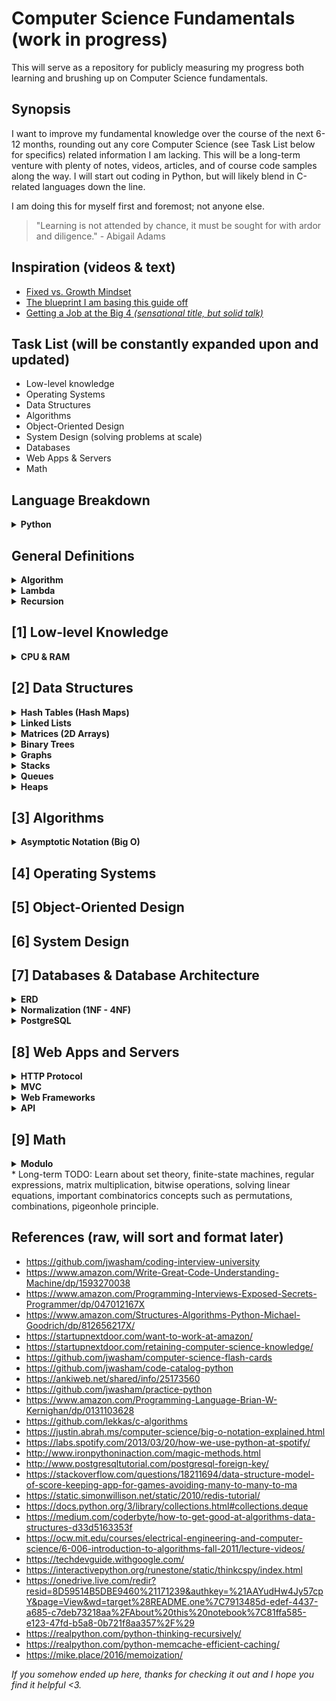 # **Computer Science Fundamentals** (work in progress)

This will serve as a repository for publicly measuring my progress both learning and brushing up on Computer Science fundamentals.

## Synopsis

I want to improve my fundamental knowledge over the course of the next 6-12 months, rounding out any core Computer Science (see Task List below for specifics) related information I am lacking. This will be a long-term venture with plenty of notes, videos, articles, and of course code samples along the way. I will start out coding in Python, but will likely blend in C-related languages down the line.

I am doing this for myself first and foremost; not anyone else.

> "Learning is not attended by chance, it must be sought for with ardor and diligence." - Abigail Adams

## Inspiration (videos & text)

* <a href="http://www.aaronsw.com/weblog/dweck">Fixed vs. Growth Mindset</a>
* <a href="https://medium.freecodecamp.org/why-i-studied-full-time-for-8-months-for-a-google-interview-cc662ce9bb13">The blueprint I am basing this guide off</a>
* <a href="https://www.youtube.com/watch?v=YJZCUhxNCv8">Getting a Job at the Big 4 _(sensational title, but solid talk)_</a>

## Task List (will be constantly expanded upon and updated)

* Low-level knowledge
* Operating Systems
* Data Structures
* Algorithms
* Object-Oriented Design
* System Design (solving problems at scale)
* Databases
* Web Apps & Servers
* Math

## Language Breakdown

<details>
    <summary><b>Python
    </b></summary>
Python is an example of high-level language (as opposed to a low-level language). Before we move any further, let's break down the different between a high and low level language:

* High-level language
    * Python, C++, Java

* Low-level language
    * **Machine language**
        * The process of encoding instructions in binary so that a computer can directly execute them.
    * **Assembly language**
        * Uses a slightly easier format to refer to the low level instructions (abstracts things a bit).

</details>

## General Definitions

<details>
<summary><b>Algorithm
</b></summary>
"If problem solving is a central part of computer science, then the solutions that you create through the problem solving process are also important. In computer science, we refer to these solutions as <b>algorithms</b>. An algorithm is a step by step list of instructions that if followed exactly will solve the problem under consideration.


Our goal in computer science is to take a problem and develop an algorithm that can serve as a general solution. Once we have such a solution, we can use our computer to automate the execution. As noted above, programming is a skill that allows a computer scientist to take an algorithm and represent it in a notation (a program) that can be followed by a computer. These programs are written in programming languages." - <a href="https://interactivepython.org/runestone/static/thinkcspy/GeneralIntro/Algorithms.html">source</a>

</details>
<details>
<summary><b>Lambda
</b></summary>

In computer programming, an anonymous function (or <b>lambda</b> expression) is a function that has no identifier <a href="https://thepythonguru.com/python-lambda-function/">(source).</a>

* Usually not more than a single line in length.
* Can't contain more than one expression.

    * Lets check out an example:
        ```
        The function version:

        def multiply(x, y):
            return x * y
        ```

        This verison is too small, so let's convert it to a lambda. To create a lambda function, first denote the keyword `lambda` followed by one of more arguments separated by comma and followed by colon sign ( : ), which is then followed by a single line expression. See below:

        ```
        The lambda version:

        r = lambda x, y: x * y

        r(12, 3)  # call the lambda function
        >>> 36
        ```

        We can even call the lambda function without assigning it to a variable:

        ```
        (lambda x, y: x * y)(12, 3)
        >>> 36
        ```
</details>
<details>
<summary><b>Recursion
</b></summary>

A recursive function is essentially just a function that will continue to call itself until it some condition is met to return a result <a href="https://realpython.com/python-thinking-recursively/">(source).</a>

Let's say we wanted to recursively calculate n! (factorial) in Python:

```
def factorial_recursive(n):
    # Base case: 1! = 1
    if n == 1:
        return 1

    # Recursive case: n! = n * (n-1)!
    else:
        return n * factorial_recursive(n-1)  # recursively call function while subtracting 1 from n each time (will continue until we reach 0)
>>> 120
```

```
# adding stack frame to call stack
# factorial_recursive(1)
# factorial_recursive(2)
# factorial_recursive(3)
# factorial_recursive(4)
# factorial_recursive(5)

# 5*4*3*2*1

# unwinding call stack
# 1 * 2
# 2 * 3
# 6 * 4
# 24 * 5
# hit end of call stack, returns 120
```

Each recursive call will add a stack frame to the call stack until we reach the base case. Then, the stack begins to unwind as each call returns the result (as you can see in the above example, or a much better one on <a href="https://realpython.com/python-thinking-recursively/">this page</a>).

#### State

Each recursive call contains its own execution context, so in order to maintain state we need to do a few things:

1. Thread the state through each recursive call so that the current state is part of the current call's execution content.
2. Keep the state in a global scope.

Let's say we had to calculate 1+2+3...+10 using recursion. We need to maintain the state -- the current number we are adding & the accumulate sum until now.

Let's look at an example where we pass (thread) the updated current state to each recursive call as arguments:

```
def sum_recursive(current_number, accumulated_sum):
    # return the final state
    if current_number == 11:  # base case
        return accumulated_sum

    # recursive case
    # thread the state through the recursive call
    else:
        return sum_recursive(current_number + 1, accumulated_sum + current_number)

print(sum_recursive(1, 0))
>>> 55
```

![control flow with threaded state](https://files.realpython.com/media/state_3.3e8a68c4fde5.png)

and similarly, here's how you would maintain by utilizing a global scope:

```
# global mutable state
current_number = 1
accumulated_sum = 0

def sum_recursive_global():
    global current_number
    global accumulated_sum
    if current_number == 11:  # base case
        return accumulated_sum
    # recursive case
    else:
        accumulated_sum = accumulated_sum + current_number
        current_number = current_number + 1
        return sum_recursive_global()

print(sum_recursive_global())
>>> 55
```

In general, threading will keep your code much cleaner, less bug prone and more maintainable for others.

#### Recursive Data Structures

A data structure is defined as recursive if it can be defined in smaller terms of a smaller version of itself. One example is a list, as explained below.

If we were to start with an empty list and were only able to perform the following operation...

```
# return a new list that is the result of
# adding element to the head (i.e. front) of input_list
def attach_head(element, input_list):
    return [element] + input_list
```

...we could use the `attach_head` function to generate any list of any size. For example, if we wanted to return the list `[1, 46, -31, 'hello']`:

```
attach_head(1, attach_head(46, attach_head(-31, attach_head("hello", []))))

# unwinding the call stack
# ['hello']
# [-31, 'hello']
# [46, -31, 'hello']
# [1, 46, -31, 'hello']
```

We can also perform the following recursive implementations with other data structures like sets, trees, dictionaries and more.

These recursive data functions and recursive data structures balance each-other perfectly; like yin and yang.

The recursive function’s structure can often be modeled after the definition of the recursive data structure it takes as an input. Let's see how the writer implemented this example of calculating the sum of all lists recursively:

```
def list_sum_recursive(input_list):
    # base case
    if input_list == []:
        return 0
    # recursive case
    # decompose the original problem into simpler instances of the same problem
    # by making use of the fact that the input is a recursive data structure
    # and can be deﬁned in terms of a smaller version of itself
    else:
        head = input_list[0]
        smaller_list = input_list[1:]
        return head + list_sum_recursive(smaller_list)

print(list_sum_recursive([1,2,3]))
>>> 6
```

#### Naive recursion

Let's look at an example for creating a function to calculate the nth Fibonacci number:

```
def fibonacci_recursive(n):
    print("Calculating F", "(", n, ")", sep="", end=", ")

    # base case
    if n == 0:
        return 0
    elif n == 1:
        return 1

    # becursive case
    else:
        return fibonacci_recursive(n-1) + fibonacci_recursive(n-2)

fibonnaci_recursive(5)
>>> Calculating F(5), Calculating F(4), Calculating F(3), Calculating F(2), Calculating F(1), Calculating F(0), Calculating F(1), Calculating F(2), Calculating F(1), Calculating F(0), Calculating F(3), Calculating F(2), Calculating F(1), Calculating F(0), Calculating F(1), 5
```

As we can see in the above example, we are unnecessarily recomputing values. Let's try to improve this function by caching the results of each computation:

```
from functools import lru_cache

@lru_cache(maxsize=None)
def fibonacci_recursive_cache(n):
    print("Calculating F", "(", n, ")", sep="", end=", ")

    # base case
    if n < 2:
        return n

    # recursive case
    else:
        return fibonacci_recursive_cache(n-1) + fibonacci_recursive_cache(n-2)

print(fibonacci_recursive_cache(5))
>>> 5
```

More about memoization and caching <a href="https://mike.place/2016/memoization/">here</a>, but `lru` essentially stands for least-recently-used and it is a FIFO approach to managing the size of a cache. Fundamentally, this is the same as manually incorporating a memoize function but instead allows you to just import it and wrap your function in the respective decorator.

The only thing to keep is mind is that `lru_cache` utilizes a dictionary to cache results, so positional and keyword arguments (keys) to the function must be hashable.

#### Corner cases/details

Python doesn't have built-in support for a <a href="https://en.wikipedia.org/wiki/Tail_call">tail-call elimination</a>. This means you can cause a stack overflow if you end up adding more stack frames than the default call stack depth:

```
import sys
sys.getrecursionlimit()
>>> 3000
```

This limitation is important to keep in mind if you are working with a program that requires deep recursion.

</details>

## [1] **Low-level Knowledge**

<details>
<summary><b>CPU & RAM
</b></summary>

### Bite Size Overview

---

### Videos & Links

---

1. **[How a CPU works](https://www.youtube.com/watch?v=FZGugFqdr60&feature=youtu.be)**
2. **[How a CPU executes a program](https://www.youtube.com/watch?v=XM4lGflQFvA)**
3. **[How computer's calculate - ALU](https://www.youtube.com/watch?v=1I5ZMmrOfnA&feature=youtu.be)**
4. **[Registers and RAM](https://www.youtube.com/watch?v=fpnE6UAfbtU&feature=youtu.be)**
5. **[Instructions and Programs](https://www.youtube.com/watch?v=zltgXvg6r3k&feature=youtu.be)**


### Notes

---
* *INC A
* Machine code will usually represent binary patterns in hexadecimal. Hexadecimal is an easy way for humans to remember binary patterns.
* Fetch, Decode, Execute
* For a microprocessor to works the program counter has to contain a memory address that it points to.

### Summary

---
</details>
   
## [2] **Data Structures**

<details>
<summary><b>Hash Tables (Hash Maps)</b></summary>

### Time Complexity

| Algorithm     | Average       | Worst Case  |
| ------------- |:-------------:| -----------:|
| Space         | O(1)          | O(n)        |
| Search        | O(n)          | O(n)        |
| Insert        | O(n)          | O(n)        |
| Delete        | O(n)          | O(n)        |


### Bite Size Overview

---
Hash Tables, or more commonly implemented as dictionaries in Python, are a type of data structure that stores key-value pairs where the key is generated through a hashing function. This improves the functionality of lookups by a significant margin as the key values themselves act as the index of the array which stores the data. A picture says a thousand words:

```
>>> a = dict(one=1, two=2, three=3)
>>> b = {'one': 1, 'two': 2, 'three': 3}
>>> c = dict(zip(['one', 'two', 'three'], [1, 2, 3]))
>>> d = dict([('two', 2), ('one', 1), ('three', 3)])
>>> e = dict({'three': 3, 'one': 1, 'two': 2})
>>> a == b == c == d == e
True


dict = {'Name': 'Cooper', 'Focus': 'Comp Sci Fundamentals'}

print(dict['Name'], dict['Focus'])

>>> Cooper, Comp Sci Fundamentals
```

**When dealing with space vs time tradeoffs, keep Hash Tables at the top of your mind.** On average, Hash Tables will out-perform search trees or any other table lookup structure.

### Videos & Links

---

1. <a href="https://en.wikipedia.org/wiki/Hash_table">What is a Hash Table? (text)</a>
2. <a href="https://stackoverflow.com/questions/114830/is-a-python-dictionary-an-example-of-a-hash-table">Is a Python Dictionary an example of a Hash Table (text)</a>
3. <a href="http://www.laurentluce.com/posts/python-dictionary-implementation/">Why doesn't Python have a real hashing function?</a>
4. <a href="http://www.wellho.net/mouth/3934_Multiple-identical-keys-in-a-Python-dict-yes-you-can-.html">Multiple Dict Keys in Python</a>
5. <a href="https://stackoverflow.com/questions/19588290/python-equivalent-for-hashmap">Python Equivalent for Hash Map (text)</a>
6. <a href="https://stackoverflow.com/questions/2548000/how-to-sort-a-dictionary-having-keys-as-a-string-of-numbers-in-python">Sort Dict by Key (Python)</a>

### Notes

---
Hash Tables are widely used in many kinds of computer software, primarily for associate arrays, database indexing, caching, and sets.

A Dictionary in Python, like a hash in Perl or an associative array in PHP, satisfied the requirements to properly represent the implement of a Hash Table:

    * The keys of the dictionary are hashable (produces unique values, are not lists).
    * The order of the data elements are not fixed.

### Summary

---
</details>

<details>
<summary><b>Linked Lists</b></summary>

### Bite Size Overview

---
On the simplest level, a Linked List is really just a bunch of connected nodes (sub-data structures). The nodes link together to form a list and contain two attributes:

* a value (int, str, objects, etc)
* a pointer to the next node in the sequence

Python lists are resizable, C++ arrays are not
C++ arrays are a contiguous allocation of objects in memory, Python lists are a contiguous allocation of references in memory

### Videos & Links

---

1. <a href="https://medium.freecodecamp.org/python-interview-question-guide-how-to-code-a-linked-list-fd77cbbd367d">Linked Lists in Python (text)</a>
2. <a href="https://www.youtube.com/watch?v=6sBsF13n5ig"> Linked Lists in Python (video)</a>
3. <a href="https://stackoverflow.com/questions/39585740/how-can-i-print-all-of-the-values-of-the-nodes-in-my-singly-linked-list-using-a">Linked Lists - StackOverflow (text)</a>
4. <a href="https://stackoverflow.com/questions/39585740/how-can-i-print-all-of-the-values-of-the-nodes-in-my-singly-linked-list-using-a">Printing a Singly-Linked List (text)</a>
5. <a href="https://stackoverflow.com/questions/280243/python-linked-list">Python Linked List (text)</a>

### Notes

---
To start off, let's define a few terms:
* **Head Node**
    * The head node is simply the first (root) node in a linked list.
* **Tail Node**
    * The tail node is simply the last node in a linked list. Since it's the last node in the linked list, it must point to NULL as there is no other node in the sequence.
* **Singly Linked**
    * Each node points to a single node in front of it.
* **Doubly Linked**
    * each node can point to two other nodes; one in front and one behind.

With some terminology out of the way, it's almost time to jump into some code examples, but first it's important to touch on the fact that Linked Lists can be as simple or complex as you desire (and the example below is simple).

#### Creating a Linked List

Since a Linked List is made up of a series of nodes, lets first start by creating a Class for the node:

```
class Node():
    def __init__(self, value, nextNode=None):
        self.value = None
        self.nextNode = nextNode
```

If we want to actually populate a node, we simply pass in a value:

```
firstNode = Node('5')
secondNode = Node('13')
thirdNode = Node('2')
```

We have created three individual nodes, but now we need to link them together:

```
firstNode.nextNode = secondNode
secondNode.nextNode = thirdNode
```

While an extremely simple example, this does provide the basis for understanding what a Linked List in Python looks like on the most basic level.

#### Traversing a Linked List

We may be asked to get the rest of the nodes in the Linked List when provided only with the head, so we would need to find a way to iterate over the list and find what each node is pointing to, and the corresponding node that is pointing to, all the way down the structure until we hit the end (`NULL`).

```
currentNode = firstNode

# if the current node is not NULL, move to the next node
while currentNode:
    print(currentNode.value)
    currentNode = currentNode.nextNode
```

This is a _very_ basic implementation of a Linked List and how to traverse it, but it's a great way to understand how things work on a simple level.

#### Inserting values into a Linked List

Unless you are told otherwise, always insert a new element into the tail (last) node in a Linked List.

The simplest way to insert a new value is just like how we create one; by binding the new element to the tail node:

```
fourthNode = Node('4')
thirdNode.nextNode = fourthNode
```

Lets jump back to our example a few steps ago that only provides the head node. In order to traverse this list, we can utilize the aforementioned methods to find the tail.

First, lets traverse through the list and check if the node is `NULL` or populated. If it's not, we stop on the last populated node and set the nextNode equal to the value we wish to insert:

```
def insertNode(head, value):
    currentNode = head
    while currentNode:
        while not currentNode.nextNode:
            currentNode.nextNode = Node(value)
            return head
        currentNode = currentNode.nextNode
```

#### Deleting values from a Linked List

Deleting within a Linked List can get a bit tricky, so let's look at a few examples.

If we wanted to "delete" the `13`, all we would need to do is point the `5` to the `2` so that the `13` is never referenced:

```
5 -> 13 -> 2 -> NULL

becomes

5 -> 2 -> NULL
```

In order to do implement this process in a streamlined manner we now need to keep track of not just the currentNode but also the previousNode. This also means accounting for the head node being the node we wish to delete.

There are very many ways to accomplish this task and this implementation is not the most optimal, but the example I have chosen is easy to understand. See the code below:

```
def deleteNode(head, valueToDelete):
    currentNode = head
    previousNode = None
    while currentNode:
        if currentNode.value == valueToDelete:
            if not previousNode:
                newHead = currentNode.nextNode
                currentNode.nextNode = None
                return newHead
            previousNode.nextNode = currentNode.nextNode
            return head
        previousNode = currentNode
        currentNode = currentNode.nextNode
    return head
```

In the above block of code, after finding the node we wish to delete, we set the previous node's `nextNode` to the deleted node's `nextNode` to once again effectively remove it from the list.

#### Time Complexities

Let's evaluate the time complexities surrounding the above example (which is something you would implement in an interview, in more real-world scenarios you can store attribuets in a LinkedList class to lower the complexities).

Lets state _n_ is equal to the number of elements inside a Linked List.

What are the following time complexities?

1. **Traversing**
    * O(n)
        * Traversing a list will always require iterating over _n_ elements.
        * Theta(n). (?)
2. **Tail insertion**
    * O(n)
        * Requires traversing the list to insert our new node.
        * Theta(n).
3. **Head insertion**
    * O(1)
        * We always know where the index of head is within the list, so the best case time complexity is O(1).
        * Theta(1).
4. **Deleting**
    * O(n)
        * Requires traversing the list to delete our new node.
        * Omega(1), worst case O(n).

This should act as a rough introduction to Linked Lists in Python; thanks for checking it out :).

### Summary

---
In summary, Linked Lists are just a bunch of connected nodes that point to one other node (singly-linked) or up to two other nodes (doubly-linked). A node within a Linked List can only contain two attributes: a value (int, str, etc) and a pointer to the next node in the sequence. Linked Lists seem to be commonplace in technical interviews, so this section is likely one I will come back to often.

The benefit of a linked list is that it can provide list insertion and deletions of a node in O(1) instead of O(n).
</details>

<details>
<summary><b>Matrices (2D Arrays)</b></summary>

### Time Complexity

---

### Bite Size Overview

---
Put simply, a matrix is a two-dimensional data structure where the numbers are divided into rows and columns:

```
0 0 0 0 0
1 1 1 1 1
0 0 0 0 0

A 3x5 ("three by five") Matrix, as it has 3 rows and 5 columns.
```

You are most commonly going to see these implement in the form of questions surrounding 2D arrays (which is basically a matrix).

### Videos & Links

---
1. <a href="https://www.programiz.com/python-programming/matrix">Overview of a Matrix in Python (text)</a>

### Notes

---
Python doesn't have built in matrices, however for basic tasks we can implement this using a list of lists:

```
x = [[0, 0, 0, 0, 0],
    [1, 1, 1, 1, 1],
    [0, 0, 0, 0, 0]]
```

When diving into more complex computational tasks, the proper way to implement a Matrix is through the ![NumPy](https://www.numpy.org/) package. NumPy is basically the defacto package for scientific computing and it has great support for a powerful N-dimensional array object.

NumPy provides a multidimensional array of numbers (which is actually just an object). See the example below:

```
import numpy as np
a = np.array([1, 2, 3])
print(a)               # Output: [1, 2, 3]
print(type(a))         # Output: <class 'numpy.ndarray'>
```

You can see in the above that the NumPy array class is called ndarray. Utilizing NumPy to create matrices will allow a massive amount of computational efficiency vs lists, along with a higher degree of control.

Similarly to lists, we can traverse matrices using an index. See the below example of a 1 dimensional NumPy array:

```
import numpy as np
A = np.array([2, 4, 6, 8, 10])

print("A[0] =", A[0])     # First element
print("A[2] =", A[2])     # Third element
print("A[-1] =", A[-1])   # Last element
```

Now, let's say we need to traverse a 2D array (matrix).

First, let's see how we would extract the elements:

```
import numpy as np

A = np.array([[1, 4, 5, 12],
    [-5, 8, 9, 0],
    [-6, 7, 11, 19]])

#  First element of first row
print("A[0][0] =", A[0][0])  

# Third element of second row
print("A[1][2] =", A[1][2])

# Last element of last row
print("A[-1][-1] =", A[-1][-1])  

>>> A[0][0] = 1
>>> A[1][2] = 9
>>> A[-1][-1] = 19
```

And the rows:

```
import numpy as np

A = np.array([[1, 4, 5, 12], 
    [-5, 8, 9, 0],
    [-6, 7, 11, 19]])

print("A[0] =", A[0]) # First Row
print("A[2] =", A[2]) # Third Row
print("A[-1] =", A[-1]) # Last Row (3rd row in this case)

>>> A[0] = [1, 4, 5, 12]
>>> A[2] = [-6, 7, 11, 19]
>>> A[-1] = [-6, 7, 11, 19]
```

The columns:

```
import numpy as np

A = np.array([[1, 4, 5, 12], 
    [-5, 8, 9, 0],
    [-6, 7, 11, 19]])

print("A[:,0] =",A[:,0]) # First Column
print("A[:,3] =", A[:,3]) # Fourth Column
print("A[:,-1] =", A[:,-1]) # Last Column (4th column in this case)

>>> A[:,0] = [ 1 -5 -6]
>>> A[:,3] = [12  0 19]
>>> A[:,-1] = [12  0 19]
```

The above array manipulation is known as **slicing** matrices and is essentially the same thing as how <a href="https://stackoverflow.com/questions/509211/understanding-pythons-slice-notation">slicing for lists in Python work</a>. See the brief snapshot below:

```
a[start:end]        # items start through end-1
a[start:]           # items start through the rest of the array
a[:end]             # items from the beginning through end-1
a[:]                # a copy of the whole array

a[start:end:step]   # start through not past end, by step
--------------------------------------------------------------------
a[-1]               # last item in the array
a[-2:]              # last two items in the array
a[:-2]              # everything except the last two items

a[::-1]             # all items in the array, reversed
a[1::-1]            # the first two items, reversed
a[:-3:-1]           # the last two items, reversed
a[-3::-1]           # everything except the last two items, reversed
```

One way to remember how slices work is to think of the indices as pointing between characters, with the left edge of the first character numbered 0. Then the right edge of the last character of a string of n characters has index n.

If we wanted to slice a matrix, we would do as follows:

```
import numpy as np

A = np.array([[1, 4, 5, 12, 14], 
    [-5, 8, 9, 0, 17],
    [-6, 7, 11, 19, 21]])

print(A[:2, :4])  # two rows, four columns

''' Output:
[[ 1  4  5 12]
 [-5  8  9  0]]
'''


print(A[:1,])  # first row, all columns

''' Output:
[[ 1  4  5 12 14]]
'''

print(A[:,2])  # all rows, second column

''' Output:
[ 5  9 11]
'''

print(A[:, 2:5])  # all rows, third to fifth column

'''Output:
[[ 5 12 14]
 [ 9  0 17]
 [11 19 21]]
'''
```
This is just a high level overview, but it still provides a good baseline for working with matrices in Python.

### Summary

---
Matrices are two-dimensional data structures that allow us to store data in the forms of columns and rows. The most common place to encounter matrices are in the form of questions surrounding 2D arrays (which is basically a matrix).

</details>

<details>
<summary><b>Binary Trees</b></summary>
</details>

<details>
<summary><b>Graphs</b></summary>
</details>

<details>
<summary><b>Stacks</b></summary>
</details>

<details>
<summary><b>Queues</b></summary>
</details>

<details>
<summary><b>Heaps</b></summary>
</details>

## [3] **Algorithms**

<details>
<summary><b>Asymptotic Notation (Big O)</b></summary>

### Bite Size Overview

---
Asymptotic Notation, aka Big O notation, is the most common metric for calculating time complexity. In simpler terms, Big O notation is how programmers talk about algorithms. A functions Big O notation is determined by how it responds to different inputs. How much slower is it if we feed in a list of 1,000,000 elements instead of 1? Big O describes the number of steps it takes to reach the base case.

### Videos & Links

---

1. <a href="https://www.youtube.com/watch?v=iOq5kSKqeR4">The best high-level explanation I've seen to date.</a>
2. More later...

### Notes

---
Fast or efficient algorithms =/= a measurement in real time (seconds, minutes) due to how much hardware varies, or that a user might be running their program through a different piece of software, etc. Thus, the uniform way compare the algorithm is to measure the Asymptotic Complexity of a program, and to use the notation (Big O (or just O)) for describing this.
**How fast a programs runtime grows asymptotically == as the size of your inputs increase towards infinity, how does the runtime of your program grow?**

Imagine counting the number of characters in a string the simplest way by walking through the whole string, letter by letter, and adding 1 to a counter for each character.

```
def string_length(strng):
    counter = 0
    for character in strng:
        counter += 1
    return counter
```

This algorithm is said to run in linear time with respect to the number of characters (n) in the string. In short, it runs in **O(n); the time required to traverse the entire string is proportional to the number of characters**. 20 characters take twice as long as 10 characters, etc. As you increase the number of characters, **the runtime will increase linearly with the input length**.

Lets says the above method isn't fast enough, so you may chose to store the number of characters in the string in a variable _len_, which you can then compare against instead of the checking the string itself everytime.

```
def string_length(strng):
    counter = len(strng)
    return counter
```

**Accessing len() is considered an asymptotically constant time operation, or O(1)**. What this means is no matter how big your input is it will always take you the same amount of time to compute things. This doesn't have to mean your code runs in one step; if it doesn't change with the size of inputs then it is still asymptotically constant. There are always drawbacks though and in this case you have to spend extra memory space on your computer to store the variable (and the storage of the variable itself). **Constant time is considered the best case scenario for a function.**

![Big O comparisons](https://justin.abrah.ms/static/images/runtime_comparison.png)

There are many different Big O runtimes to measure algorithms with. One area you may run into **O(n^2)** notations is with combinations and it is especially useful when it comes to data structures. See the following code example which would match every item in the list with every other item in the list:

```
def all_combinations(array):
    results = []
    for item in array:
        for inner_item in array:
            results.append((item, inner_item))
    return results
```

This function (algorithm) is considered O(n^2) as every input requires us to do n more operations; n*n == n^2. Thus, **O(n^2) are asymptotically slower than O(n) algorithms**, but this doesn't mean O(n) algorithms will always run faster, even in the same environment and the same hardware; maybe for small input sizes O(n) could be faster, but **as you approach towards infinity O(n^2) will eventually overtake O(n)**; just like any quadratic mathematical function will eventually overtake any linear function, no matter how much of a head start the linear function starts off with.

Another asymptotic complexity is logarithmic time; **O(log n)**. An example of an algorithm that runs this quickly is the classic **Binary Search Algorithm** for finding an element in an already sorted list on elements.

Let's say we are looking for the number 3 in the following array of integers [1, 2, 3, 4, 5, 6, 7].

The Binary Search Algorithm looks at the middle element of the array and asks: is the element greater than, less than, or equal to the element we are looking for?

If it finds the desired element, then you are done. If it's greater than the desired element, then it has to be in the right side of the array and you can only look at that in the future. If it's less than the desired element, you would do the same for the left side. This process is then repeated with the smaller size array until the desired element is found.

To further expand on the point, let's say we had an array with the below sizes:

`size 8 -> 3 operations (log₂8)`

`size 16 -> 4 operations (log₂16)`

If we were to **double the size of the array then the runtime would only be increased by a single chunk of the code** (splitting the middle element and checking) and is therefore said to run in **logarithmic time**.

Because an algorithm could potentially find the match on the first operation regardless of the input size, Computer Scientists have established a practice of measuring the upper and lower bounds of a runtime (the best and worst case performances of an algorithm), or **Omega**.

Continuing with the above notation of O(log n), our best case scenario is one where the element is right in the middle and thus one of constant time; we get the element in one operation no matter how big the array is. Thus, the best possible runtime for this algorithm is said to run in **Omega(1) time**. In the worst case scenario, it will run in O(log n) time as it has to perform O(log n) split-checks of the array to find the correct element.

By contrast, a **Linear Search Algorithm** (like the first string example) is one where we step through each individual character in the string, which means at best it is Omega(1) and at worst it is O(n).

The last keyword to touch on is **Theta**, which is used when the **best and the worst case scenario runtimes are the same**. Our second string problem is an example of this. No matter what number we store in the variable _len_, we will have to look at it. **The best case is we look at it and find the element. The worst case is we look at it and find the element. Therefore the runtime would be labeled as Theta(1),** as both the best and worse case scenarios are O(1) (constant time).

### Summary

---
In summary, we have good ways to reason about code's efficiency without knowing anything about the real world time they take the run (which is affected by an incredible number of different factors). It also allows us to reason well about what will happen when the size of the inputs increases towards infinity.

![Big O comparisons](https://i.imgur.com/np3rNEh.png)
</details>

<!-- [Harvard Big 0 Notation - Overview](https://www.youtube.com/watch?v=V6mKVRU1evU)
[UC Berkeley Big 0 Notation - Overview](https://archive.org/details/ucberkeley_webcast_VIS4YDpuP98)
[Big 0 Notation (and Omega/Theta) - Mathmatical](https://www.youtube.com/watch?v=1I5ZMmrOfnA&feature=youtu.be)
[UC Berkeley Big Omega](https://archive.org/details/ucberkeley_webcast_ca3e7UVmeUc)
[Amortized Analysis](https://www.youtube.com/watch?v=B3SpQZaAZP4&index=10&list=PL1BaGV1cIH4UhkL8a9bJGG356covJ76qN)
[Big 0 Cheat Sheet](http://bigocheatsheet.com/)
[General notes from Prof Skiena](http://www3.cs.stonybrook.edu/~algorith/video-lectures/2007/lecture2.pdf)
[A gentle introduction to Algorithm Complexity Analysis](http://discrete.gr/complexity/)
[Computational Complexity Pt. 1](https://www.topcoder.com/community/competitive-programming/tutorials/computational-complexity-section-1/)
[Computational Complexity Pt. 2](https://www.topcoder.com/community/competitive-programming/tutorials/computational-complexity-section-2/) -->

## [4] **Operating Systems**

## [5] **Object-Oriented Design**

## [6] **System Design**

## [7] **Databases & Database Architecture**

<details>
<summary><b>ERD
</b></summary>

### Bite Size Overview

---
In order to understand how the many elements of a database interact with eachother can be a daunting task, which is why Engineeers build Entity Relationship Diagrams, or ERD's for short.

### Videos & Links

---
1. <a href="https://www.youtube.com/watch?v=QpdhBUYk7Kk&vl=en">ERD Tutorial (video)</a>

### Notes

---
First off, let's define a few terms:
* **Entity**
    * An entity is an object, such a person, place, or thing to be tracked in the database. These are the **rows** in your database.
        * For example, if you purchase an item on Amazon then an entity can be an order, a customer, or the product itself.
* **Attributes**
    * Each entity is going to have a series of attributes, which are various properties or traits and are represented as the **columns** in your database.
        * Customer_ID, FirstName, LastName, etc.
* **Relationships**
    * Dscribes how the entities will interact with eachother (if they can). This is usually done by drawing a line in between them, denoting that there is some sort of interaction or sonnection in some way.
* **Cardinality**
    * Expands on the measuring the relationships, particularly in a numerical context; particularly within minimum and maximums.

        ![test](https://qph.fs.quoracdn.net/main-qimg-29c3a0080fe2fe1969e8e61a46de4b45)

Now, in the above example if we were asked to measure the cardinality between a customer and an order, we would ask ourselves:

* **What is the min/max number of orders that a customer could have?**
    * Min: Zero
        * A customer can exist but not have placed an order yet.
    * Max: Many
        * A customer could theoretically place an infinite number of orders.
    * **Result: Zero or Many**

Let's do the same for the order: 

* **What is the min/max number of customers that an order could have?**
    * Min: One
        * In order for an order to exist it has to have at least one customer.
    * Max: One
        * An order can only have at most one customer.
    * **Result: One (and only one)**

Now we need to do the other side, the cardinality between orders and products:

* **What is the min/max numbers of products that an order could have?**
    * Min: One
        * In order for an order to exist it has to have at least one product.
    * Max: Many
        * An order can contains an infinite number of products.
    * **Result: One to Many**

* **What is the min/max numbers of orders that a product can be a part of?**
    * Min: Zero
        * A product could simply not exist in an order, therefore an order can have zero of a product.
    * Max: Many
        * Conversely, it could also be a part of many orders.
    * **Result: Zero to Many**

![ERD](https://i.imgur.com/03uh619.png)

The above picture shows our resulting ERD and the cardinality between the tables (notice the crow's foot notation).

As we move into the next part of these notes a few more definitions need to be outlined (remember, each entity represents a table in your database):
* **Primary Key**
    * An attribute (or field) that uniquely identifies every record in a certain table.
    * There is one primary key per entity.
    * Unique.
    * Never changes.
    * Never NULL.

For the customer table in our above example, the primary key would be one that can allow us to easily distinguish between each customer.

Following along with the above constraints, we can quickly identify that the Customer_ID is the only unique identifier that we can use as a primary key. By design, a primary key is supposed to auto-increment for each record that is added to the table.

If we then jump over to the order table, it's pretty clear to see that Order_number is best utilized as our primary key.

And finally, Product_ID is our primary key for the product table.

Now, you may have noticed that there is a Customer_ID field in the orders table, yet it is now the primary key for the orders table. What an astute observation ;).

This is what is referred to as a:
* **Foreign Key**
    * The exact same as a primary key, just located in a foreign place (different entity (table)).
    * Doesn't have to be unique.
    * Can be repeated in a table.
    * Can have multiple foreign keys in one entry.

Suppose you have a primary key in one entity but it would be very helpful to pull that data into another entity; enter the foreign key. Taking note of our foreign keys can help us ascertain how our entities relate to eachother.

So, why is Customer_ID a foreign key in the orders table? Because for each order we place we need to know exactly which customer placed that order. The order entity is simply referencing the Customer_ID from the foreign entity.

This also means we need to adjust our crow's feet to reinforce the fact that our foreign key is referencing our primary key.

Let's for each order we also wanted to know which product is being purchased. We would add the Product_ID as a field into our orders table as a foreign key pointing to Product_ID in the products table, and then update our ERD as follows:

![Updated ERD](https://i.imgur.com/Lk3bbzY.png)

There's another term to touch on which is:
* **Composite Primary Key**
    * Used when two or more attributes are necessary to uniquely identify every record in a table.
    * Use the fewest number of attributes possible.
    * Don't use attributes that are likely to change.

If we were to create a shipment entity, we would have a foreign key referencing the Product_ID and another foriegn key referencing the Order_number. The problem with this table is that there is no way to uniquely identify a row, as the Product_ID is duplicated whenever another person purchases the same item, and the order could be split into a couple different shipments giving us a non-unique amount of Order_numbers.

This is when we need to combine the two foreign keys and create a composite key; both the Product_ID and the Order_number when squashed together provide us with a value that will not be repeated. This is technically called a **Compound Key** as we are using two foriegn keys, but usually people use composite key as an umbrella term.

Some people argue that you should just create a primary key in the shipments table (which I prefer), Shipment_ID for example, instead of using a compound key, but it all depends on how the database is created and whether or not incorporating a composite key makes sense.

Whenever you are creating your ER diagrams it is important to ask yourself "Is there anything else I should be recording into the database?". Sometimes you will have two entities connected to eachother, but there is more going on between them than you are accounting for. This is when you need to use a **Bridge Table**, which we will define after we outline the example below.

With our current setup, let's strip down our diagram to just compare the customer and product tables. You might ask if we could just create a direct connection between these two entities; a customer can purchase Zero or Many products, and a certain product can be purchased by Zero or Many customers. Ceonceptually, yes this does work, but the way this is set up you are not going to know a few important points:

* When did this person purchase the product?
* How many of them did they purchase at once?
* Did they return to purchase more at seperate times?

You are going to be in the dark about the relationship between many of these entities, and this is most common to occur in Many to Many relationships. In order to remedy this, we need to utilzie the:
* **Bridge Table**.
    * Allows for an intermediary one to many relationship and gets you the information you are lacking.

If we included the order entity back into our diagram, we can quickly see that this is acting as our bridge table. This breaks up the Many to Many relationship between the customer and product entities, and now whenever a cusomter purchases a product we will have a record of that interaction in our order table.

This is why you should always ask yourself if there is more data that you need to capture between the various entities.

### Summary

---
ERD's allow us to visualize the relationships between the entities in our database. We can utilize the crow's foot notation to map out relations when creating ERD's, and we always need to keep how and what potential data needs to be tracked within our desired system.

</details>

<details>
<summary><b>Normalization (1NF - 4NF)
</b></summary>

### Bite Size Overview

---
In simplest terms, normalization is the process of restructing a relational database through a series of "normal-forms" (1NF, 2NF, etc.) in an order to reduce data redundancy and improve data integrity.

### Videos & Links

---

1. <a href="https://www.youtube.com/watch?v=oexOYUUyQik&list=PL08dDdrkMLGrz67nBPbfX8KsGW-MUXU2G&index=47">What is Database Normalization?</a>
2. <a href="https://www.youtube.com/watch?v=UrYLYV7WSHM&list=PL08dDdrkMLGrz67nBPbfX8KsGW-MUXU2G&t=0s&index=49">Database Normalization, 1NF - 4NF (run at 1.25x speed)</a>

### Notes

---

### Summary

---
</details>

<details>
<summary><b>PostgreSQL
</b></summary>

### Bite Size Overview

---
PostgreSQL, more commonly referred to as Postgres, is a powerful and open source object-relational database management system (RDBMS). Postgres offers substantial additional power by leveraging **classes, inheritence, types, functions**, which is why we refer to Postgers as object-relational.

### Videos & Links

---
1. <a href="https://www.postgresql.org/docs/6.3/c0101.htm
">What is Postgres?</a>
2. <a href="https://www.postgresql.org/download/linux/ubuntu/">Install Postgres using apt</a>
3. <a href="https://www.tecmint.com/install-postgresql-from-source-code-in-linux/">Install Postgres from source code</a>
4. <a href="http://blog.shippable.com/why-we-moved-from-nosql-mongodb-to-postgressql">Why we moved from NoSQL MongoDB to PostgreSQL</a>

### Notes

---
In the past, traditional DBMS's only support a data model consisting of a collection of named relations which contain a small option of specific types (float, int, char string, money, date), but as you can see this model can quickly become inadequate for future data processing applications <a href="https://www.postgresql.org/docs/6.3/c0101.htm">source</a>. This is where the relational aspect of DMBS's comes into play due to their "Spartan simplicity", however the simplicity is still a double-edged sword as it makes implementation of certain application very difficult. As we touched on in the Bite Size Overview, this is where Postgres really shines; by leveraging those 4 basic concepts in addition to things like **constraints, triggers, rules, transactional integrity** and more it allows users to easily extend their system and deal with more complex processes.

### Summary

---
</details>

## [8] **Web Apps and Servers**

<details>
<summary><b>HTTP Protocol
</b></summary>

### Bite Size Overview

---
Designed to enable communications between clients and their servers. HTTP works as a request -> response protocol where the web browser is the client and an application on a computer that hosts the web site may be the server.

Chrome Dev Tools is a great way to watch how the browser interacts with a server backend (Chrome Dev Tools -> Network -> XHR).

### Videos & Links

---

1. <a href="https://developer.mozilla.org/en-US/docs/Learn/Server-side/First_steps/Client-Server_overview">Client Side Programming</a>
2. <a href="https://developer.mozilla.org/en-US/docs/Learn/Server-side/First_steps/Introduction">Server Side Programming</a>
3. <a href="https://www.telerik.com/download/fiddler">Fiddler (HTTP debugging software)</a>

### Notes

---
Clients (web browers) communicate by sending HTTP requests to the server and they can request a basic number of actions to be performed:
* `GET`
    * Fetch a specific resource.
        * _This could be returning a relevant HTML file or a list of products._
* `POST`
    * Create a specific resource.
        * _This could be whenever a user signs up for a website._
* `HEAD`
    * Fetch the metadata information about a specific resource without getting the body.
        * _This could be fetching a resource to check when it was last updated. Then we could use the expensive `GET` request to download the resource when it has changed._
* `PUT`
    * Update an existing resource (or create one if it doesn't exist).
        * _This could be whenever you click "update" to change your username on a website._
* `DELETE`
    * Delete the specified resource.
        * _This could be whenever you click "remove item" from your shopping cart._

Other terms you may come across are `TRACE`, `OPTIONS`, `CONNECT` and `PATCH`, but those are uncommon enough that they aren't worth touching on right now.

Web servers will wait (listen) for requests from the client, process them when they arrive, provide the correct HTTP response message and a HTTP response status code (200, 404, etc). Any corresponding JavaScript or CSS will be requested and downloaded during this time as well.

This is how both dynamic and static website communicate, so it is crucial to understand these communication protocols.

<details>
<summary>Let's take a look at an example of a <b>`GET` request</b>:</summary>

```
GET https://developer.mozilla.org/en-US/search?q=client+server+overview&topic=apps&topic=html&topic=css&topic=js&topic=api&topic=webdev HTTP/1.1
Host: developer.mozilla.org
Connection: keep-alive
Pragma: no-cache
Cache-Control: no-cache
Upgrade-Insecure-Requests: 1
User-Agent: Mozilla/5.0 (Windows NT 10.0; WOW64) AppleWebKit/537.36 (KHTML, like Gecko) Chrome/52.0.2743.116 Safari/537.36
Accept: text/html,application/xhtml+xml,application/xml;q=0.9,image/webp,*/*;q=0.8
Referer: https://developer.mozilla.org/en-US/
Accept-Encoding: gzip, deflate, sdch, br
Accept-Charset: ISO-8859-1,UTF-8;q=0.7,*;q=0.7
Accept-Language: en-US,en;q=0.8,es;q=0.6
Cookie: sessionid=6ynxs23n521lu21b1t136rhbv7ezngie; csrftoken=zIPUJsAZv6pcgCBJSCj1zU6pQZbfMUAT; dwf_section_edit=False; dwf_sg_task_completion=False; _gat=1; _ga=GA1.2.1688886003.1471911953; ffo=true
```

The first and second lines contain most of the information we talked about above:

* The type of request (GET).
* The target resource URL (/en-US/search).
* The URL parameters (q=client%2Bserver%2Boverview&topic=apps&topic=html&topic=css&topic=js&topic=api&topic=webdev).
* The target/host website (developer.mozilla.org).
* The end of the first line also includes a short string identifying the specific protocol version (HTTP/1.1).
* The final line contains information about the client-side cookies — you can see in this case the cookie includes an id for managing sessions (Cookie: sessionid=6ynxs23n521lu21b1t136rhbv7ezngie; ...).

The remaining lines contain information about the browser used and the sort of responses it can handle. For example, you can see here that:

* My browser (User-Agent) is Mozilla Firefox (Mozilla/5.0).
* It can accept gzip compressed information (Accept-Encoding: gzip).
* It can accept the specified set of characters (Accept-Charset: ISO-8859-1,UTF-8;q=0.7,*;q=0.7) and languages (Accept-Language: de,en;q=0.7,en-us;q=0.3).
* The Referer line indicates the address of the web page that contained the link to this resource (i.e. the origin of the request, https://developer.mozilla.org/en-US/).

HTTP requests can also have a body, but it is empty in this case (<a href="https://developer.mozilla.org/en-US/docs/Learn/Server-side/First_steps/Client-Server_overview">source for above</a>).

</details>

<details>
<summary>And the same for a <b>`GET` response</b>:</summary>

```
HTTP/1.1 200 OK
Server: Apache
X-Backend-Server: developer1.webapp.scl3.mozilla.com
Vary: Accept,Cookie, Accept-Encoding
Content-Type: text/html; charset=utf-8
Date: Wed, 07 Sep 2016 00:11:31 GMT
Keep-Alive: timeout=5, max=999
Connection: Keep-Alive
X-Frame-Options: DENY
Allow: GET
X-Cache-Info: caching
Content-Length: 41823


<!DOCTYPE html>
<html lang="en-US" dir="ltr" class="redesign no-js"  data-ffo-opensanslight=false data-ffo-opensans=false >
<head prefix="og: http://ogp.me/ns#">
  <meta charset="utf-8">
  <meta http-equiv="X-UA-Compatible" content="IE=Edge">
  <script>(function(d) { d.className = d.className.replace(/\bno-js/, ''); })(document.documentElement);</script>
  ...
```

The first part of the response for this request is shown below. The header contains information like the following:

* The first line includes the response code 200 OK, which tells us that the request succeeded.
We can see that the response is text/html formatted (Content-Type).
* We can also see that it uses the UTF-8 character set (Content-Type: text/html; charset=utf-8).
The head also tells us how big it is (Content-Length: 41823).
* At the end of the message we see the body content — which contains the actual HTML returned by the request.

The remainder of the truncated response header includes information like when it was generated, the server, how it expect to handle the page and more (<a href="https://developer.mozilla.org/en-US/docs/Learn/Server-side/First_steps/Client-Server_overview">source for above</a>).

</details>

<details>
<summary>Now let's check out a <b>`POST` request</b>:</summary>

```
POST https://developer.mozilla.org/en-US/profiles/hamishwillee/edit HTTP/1.1
Host: developer.mozilla.org
Connection: keep-alive
Content-Length: 432
Pragma: no-cache
Cache-Control: no-cache
Origin: https://developer.mozilla.org
Upgrade-Insecure-Requests: 1
User-Agent: Mozilla/5.0 (Windows NT 10.0; WOW64) AppleWebKit/537.36 (KHTML, like Gecko) Chrome/52.0.2743.116 Safari/537.36
Content-Type: application/x-www-form-urlencoded
Accept: text/html,application/xhtml+xml,application/xml;q=0.9,image/webp,*/*;q=0.8
Referer: https://developer.mozilla.org/en-US/profiles/hamishwillee/edit
Accept-Encoding: gzip, deflate, br
Accept-Language: en-US,en;q=0.8,es;q=0.6
Cookie: sessionid=6ynxs23n521lu21b1t136rhbv7ezngie; _gat=1; csrftoken=zIPUJsAZv6pcgCBJSCj1zU6pQZbfMUAT; dwf_section_edit=False; dwf_sg_task_completion=False; _ga=GA1.2.1688886003.1471911953; ffo=true

csrfmiddlewaretoken=zIPUJsAZv6pcgCBJSCj1zU6pQZbfMUAT&user-username=hamishwillee&user-fullname=Hamish+Willee&user-title=&user-organization=&user-location=Australia&user-locale=en-US&user-timezone=Australia%2FMelbourne&user-irc_nickname=&user-interests=&user-expertise=&user-twitter_url=&user-stackoverflow_url=&user-linkedin_url=&user-mozillians_url=&user-facebook_url=
```

The biggest difference you may have noticed is that the URL doesn't contain any paramaters. At the bottom of the request you can see that that the information from the form is encoded as a body in the request (`&user-fullname=Hamish+Willee`)
 (<a href="https://developer.mozilla.org/en-US/docs/Learn/Server-side/First_steps/Client-Server_overview">source for above</a>).

</details>

<details>
<summary>And the same for a <b>`POST` response</b>:</summary>

```
HTTP/1.1 302 FOUND
Server: Apache
X-Backend-Server: developer3.webapp.scl3.mozilla.com
Vary: Cookie
Vary: Accept-Encoding
Content-Type: text/html; charset=utf-8
Date: Wed, 07 Sep 2016 00:38:13 GMT
Location: https://developer.mozilla.org/en-US/profiles/hamishwillee
Keep-Alive: timeout=5, max=1000
Connection: Keep-Alive
X-Frame-Options: DENY
X-Cache-Info: not cacheable; request wasn't a GET or HEAD
Content-Length: 0
```

Short and sweet :). The response status code of `302 FOUND` let's us know that the `POST` succeeded, and that it must issue a second request to load the page specified in the `Location` field (<a href="https://developer.mozilla.org/en-US/docs/Learn/Server-side/First_steps/Client-Server_overview">source for above</a>).
</details>


A static site will only ever need to process `GET` requests as the server does not store any modifiable data, nor does it change its data based on the contents of an HTTP request (URL paramaters or cookies).

Dynamic sites handle requests for static files in the exact same way static sites sites do, but have the added bonus of allowing you to create HTML templates and insert the dynamic content into them whenever necessary. This means you can have one "Product" template that was used to render whatever product a user searched, eliminating the need to create potentially thousands of individual HTML files for each product.

This was just a brief overview of how a web client and a server communicate, but it should prove a decent foundation for now.

### Summary

---
Web clients and servers communicate through a series of HTTP requests, most commonly `GET`, `HEAD`, `POST`, `UPDATE` and `DELETE`. The server performs an action based on what the client is requesting of it, be it creating a new account, deleting a user, changing your username or something else entirely.

Chrome Dev Tools or Fiddler are both good options for exploring how websites interact in more detail.

</details>
    
<details>
<summary><b>MVC
</b></summary>

### Bite Size Overview

---
The MVC, or **Model-View-Controller**, is really just a design pattern for organizing code in an application to improve maintanability.

MVC is a general design pattern that outlines the structure of the system. It seperates the domain/application/business/etc logic from the rest of the User Interface.

Or in more technical terms, the primary purpose is to seperate "internal representations of information from the ways that information is presented to and accepted from the user", which **allows us to increase modularity for simultaneous development and code reuse** <a href="https://en.wikipedia.org/wiki/Model%E2%80%93view%E2%80%93controller">(source)</a>.

### Videos & Links

---

1. <a href="https://softwareengineering.stackexchange.com/questions/127624/what-is-mvc-really">What is a MVC really?</a>
2. <a href="https://alysivji.github.io/flask-part2-building-a-flask-web-application.html">Building an MVC with Flask</a>

### Notes

---
In a MVC design pattern each of the components [M, V, C] are defined as follows:

* **Model**
    * Handles application data and data-management
    * Includes your data structures, storage systems, etc. This is the data and data-management part of the structure
* **View**
    * Any output representation of information to the user (html, json, etc)
    * Renders data from model into form that is suitable for displaying in user interface
* **Controller**
    * Accepts inputs and converts commands for model and view (API layer)
    * A controller should **never** contain domain/business logic or be able to communicate directly to the database

The **model** stores data that is retrieved according to commands from the **controller**.

The **view** generates output for the user based on changed in the model.

The **controller** acts on both the **model** (to update state) and the **view** (to render changes).



### Summary

---
</details>

<details>
<summary><b>Web Frameworks
</b></summary>

### Bite Size Overview

---
Server-side Web Frameworks exist to make writing code and operations like we covered in the HTTP protocal section _much_ easier.

One of the most important operations they perform is simply mapping URLs to different resources/pages with special handler functions.

This makes it easier to keep the code associated with each type of resource separate. It also has benefits in terms of maintenance, because you can change the URL used to deliver a particular feature in one place, without having to change the handler function.

### Videos & Links

---
1. <a href="https://www.oreilly.com/learning/python-web-frameworks">Short online book by O'Reilly</a>
2. <a href="https://www.quora.com/Why-did-Pinterest-move-from-Django-to-Flask">Why did Pinterest move to Flask from Django?</a>

### Notes

---
The majority of web frameworks are exclusively server-side technologies (rendering the page on the server before sending it to the client).

Below are a few of the more common tasks that web frameworks can handle for you:

* Routing (URL)
* HTML, XML, and JSON (output format)
* Database manipulation
* Security against CSRF attacks
* Session storage and retrieval

Depending on the size of your application, you may end up outright removing or simply creating your own versions of the functions. The point is that some web frameworks come as "battery-included" libraries like Django, which means they come bundled with every feature off the bat, and others like Flask, which are light-weight and tend to only give you what you need.

<details>
<summary>Django Example</summary>

For example, consider the following Django code that maps two URL patterns to two view functions. The first pattern ensures that an HTTP request with a resource URL of /best will be passed to a function named index() in the views module. A request that has the pattern "/best/junior", will instead be passed to the junior() view function.

```
# file: best/urls.py

from django.conf.urls import url

from . import views

urlpatterns = [
    # example: /best/
    url(r'^$', views.index),
    # example: /best/junior/
    url(r'^junior/$', views.junior),
]
```

The web framework also makes it easy for a view function to fetch information from the database. The structure of our data is defined in models, which are Python classes that define the fields to be stored in the underlying database. If we have a model named Team with a field of "team_type" then we can use a simple query syntax to get back all teams that have a particular type.

The example below gets a list of all teams that have the exact (case sensitive) team_type of "junior" — note the format: field name (team_type) followed by double underscore, and then the type of match to use (in this case exact). There are many other types of matches and we can daisy chain them. We can also control the order and the number of results returned.

```
# file: best/views.py

from django.shortcuts import render

from .models import Team


def junior(request):
    list_teams = Team.objects.filter(team_type__exact="junior")
    context = {'list': list_teams}
    return render(request, 'best/index.html', context)
```

After the junior() function gets the list of junior teams, it calls the render() function, passing the original HttpRequest, an HTML template, and a "context" object defining the information to be included in the template. The  render() function is a convenience function that generates HTML using a context and an HTML template, and returns it in an HttpResponse object.

Obviously web frameworks can help you with a lot of other tasks. We discuss a lot more benefits and some popular web framework choices in the next article (<a href="https://developer.mozilla.org/en-US/docs/Learn/Server-side/First_steps/Client-Server_overview">source</a>).

</details>


There are pros and cons to all of the different web frameworks so I would highly recommend that you spend some time detailing out the exact nature of your problem and what framework would assist you in the most efficient manner. If you just have a small application that runs locally then you do not need to over-optimize and you should likely stick with a minimimalistic web framework like Flask. If you know you need built in ORM functionality or streamlines modules that you don't have the time to create from the ground up, something more "batteries-included" would be a great choice, like Django. There are plenty of other examples, but these are the two situations that are the most straightforward.

My personal preference is slanted towards Flask, particularly with how simply one can both build, expand, and maintain API's.

**There is a spectrum between minimal functionality with easy extensibility on one end and including everything in the framework with tight integration on the other end.**

### Summary

---
Web frameworks assist developers by abstracting away low-level processes and providing libraries with modules that will aid in the development of a web application. They are meant to aid you in both quickly scaffolding an application and in managing automate away a lot of overhead services, but keep in mind that those with the "batteries-included" approach can come with a tightly coupled internal set of packages or modules that may not be efficient for what you are trying to achieve.
</details>

<details>
<summary><b>API
</b></summary>

### Bite Size Overview

---

### Videos & Links

---

1. 

### Notes

---

### Summary

---
</details>

## [9] **Math**

<details>
<summary><b>Modulo
</b></summary>
Modulo returns the remainder (modulus), not the quotient, between two values.

```
4 % 2; <- returns 0
4 % 3; <- returns 1

This is commonly used in combination with a comparison operator:

4 % 2 == 0; <- returns True
4 % 3 == 0; <- returns False
```

* One common place to use Modulo (or the % operator) is when checking whether a number is divisible by another number.
    * For example, is 3 even or odd? If it is even it will produce a remainder of 0 when divided by 2, if it is odd it can't be evenly divided by 2.
* Great little short explanation (<a href="https://www.omnicalculator.com/math/modulo#what-are-modulo-operations">here</a>).
</details>
* Long-term TODO: Learn about set theory, finite-state machines, regular expressions, matrix multiplication, bitwise operations, solving linear equations, important combinatorics concepts such as permutations, combinations, pigeonhole principle.

## **References** (raw, will sort and format later)

* https://github.com/jwasham/coding-interview-university
* https://www.amazon.com/Write-Great-Code-Understanding-Machine/dp/1593270038
* https://www.amazon.com/Programming-Interviews-Exposed-Secrets-Programmer/dp/047012167X
* https://www.amazon.com/Structures-Algorithms-Python-Michael-Goodrich/dp/812656217X/
* https://startupnextdoor.com/want-to-work-at-amazon/
* https://startupnextdoor.com/retaining-computer-science-knowledge/
* https://github.com/jwasham/computer-science-flash-cards
* https://github.com/jwasham/code-catalog-python
* https://ankiweb.net/shared/info/25173560
* https://github.com/jwasham/practice-python
* https://www.amazon.com/Programming-Language-Brian-W-Kernighan/dp/0131103628
* https://github.com/lekkas/c-algorithms
* https://justin.abrah.ms/computer-science/big-o-notation-explained.html
* https://labs.spotify.com/2013/03/20/how-we-use-python-at-spotify/
* http://www.ironpythoninaction.com/magic-methods.html
* http://www.postgresqltutorial.com/postgresql-foreign-key/
* https://stackoverflow.com/questions/18211694/data-structure-model-of-score-keeping-app-for-games-avoiding-many-to-many-to-ma
* https://static.simonwillison.net/static/2010/redis-tutorial/
* https://docs.python.org/3/library/collections.html#collections.deque
* https://medium.com/coderbyte/how-to-get-good-at-algorithms-data-structures-d33d5163353f
* https://ocw.mit.edu/courses/electrical-engineering-and-computer-science/6-006-introduction-to-algorithms-fall-2011/lecture-videos/
* https://techdevguide.withgoogle.com/
* https://interactivepython.org/runestone/static/thinkcspy/index.html
* https://onedrive.live.com/redir?resid=8D59514B5DBE9460%21171239&authkey=%21AAYudHw4Jy57cpY&page=View&wd=target%28README.one%7C7913485d-edef-4437-a685-c7deb73218aa%2FAbout%20this%20notebook%7C81ffa585-e123-47fd-b5a8-0b721f8aa357%2F%29
* https://realpython.com/python-thinking-recursively/
* https://realpython.com/python-memcache-efficient-caching/
* https://mike.place/2016/memoization/

_If you somehow ended up here, thanks for checking it out and I hope you find it helpful <3._
